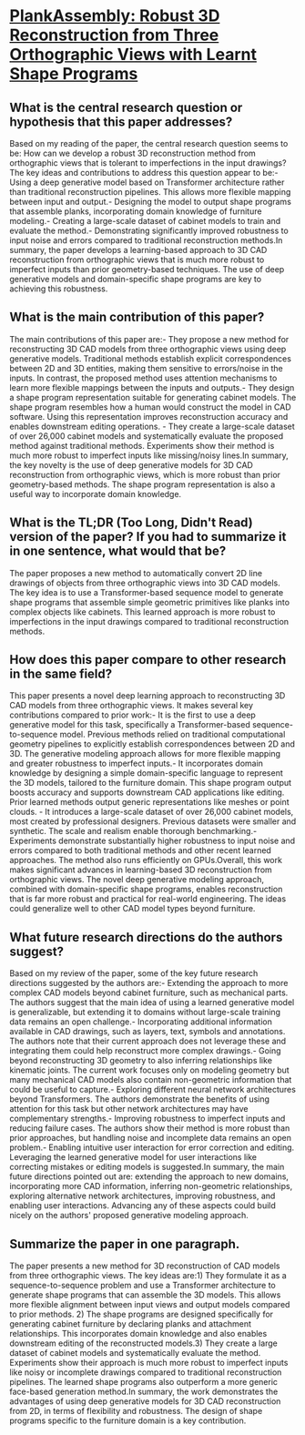 # [PlankAssembly: Robust 3D Reconstruction from Three Orthographic Views   with Learnt Shape Programs](https://arxiv.org/abs/2308.05744)

## What is the central research question or hypothesis that this paper addresses?

Based on my reading of the paper, the central research question seems to be: How can we develop a robust 3D reconstruction method from orthographic views that is tolerant to imperfections in the input drawings?The key ideas and contributions to address this question appear to be:- Using a deep generative model based on Transformer architecture rather than traditional reconstruction pipelines. This allows more flexible mapping between input and output.- Designing the model to output shape programs that assemble planks, incorporating domain knowledge of furniture modeling.- Creating a large-scale dataset of cabinet models to train and evaluate the method.- Demonstrating significantly improved robustness to input noise and errors compared to traditional reconstruction methods.In summary, the paper develops a learning-based approach to 3D CAD reconstruction from orthographic views that is much more robust to imperfect inputs than prior geometry-based techniques. The use of deep generative models and domain-specific shape programs are key to achieving this robustness.


## What is the main contribution of this paper?

The main contributions of this paper are:- They propose a new method for reconstructing 3D CAD models from three orthographic views using deep generative models. Traditional methods establish explicit correspondences between 2D and 3D entities, making them sensitive to errors/noise in the inputs. In contrast, the proposed method uses attention mechanisms to learn more flexible mappings between the inputs and outputs.- They design a shape program representation suitable for generating cabinet models. The shape program resembles how a human would construct the model in CAD software. Using this representation improves reconstruction accuracy and enables downstream editing operations. - They create a large-scale dataset of over 26,000 cabinet models and systematically evaluate the proposed method against traditional methods. Experiments show their method is much more robust to imperfect inputs like missing/noisy lines.In summary, the key novelty is the use of deep generative models for 3D CAD reconstruction from orthographic views, which is more robust than prior geometry-based methods. The shape program representation is also a useful way to incorporate domain knowledge.


## What is the TL;DR (Too Long, Didn't Read) version of the paper? If you had to summarize it in one sentence, what would that be?

The paper proposes a new method to automatically convert 2D line drawings of objects from three orthographic views into 3D CAD models. The key idea is to use a Transformer-based sequence model to generate shape programs that assemble simple geometric primitives like planks into complex objects like cabinets. This learned approach is more robust to imperfections in the input drawings compared to traditional reconstruction methods.


## How does this paper compare to other research in the same field?

This paper presents a novel deep learning approach to reconstructing 3D CAD models from three orthographic views. It makes several key contributions compared to prior work:- It is the first to use a deep generative model for this task, specifically a Transformer-based sequence-to-sequence model. Previous methods relied on traditional computational geometry pipelines to explicitly establish correspondences between 2D and 3D. The generative modeling approach allows for more flexible mapping and greater robustness to imperfect inputs.- It incorporates domain knowledge by designing a simple domain-specific language to represent the 3D models, tailored to the furniture domain. This shape program output boosts accuracy and supports downstream CAD applications like editing. Prior learned methods output generic representations like meshes or point clouds. - It introduces a large-scale dataset of over 26,000 cabinet models, most created by professional designers. Previous datasets were smaller and synthetic. The scale and realism enable thorough benchmarking.- Experiments demonstrate substantially higher robustness to input noise and errors compared to both traditional methods and other recent learned approaches. The method also runs efficiently on GPUs.Overall, this work makes significant advances in learning-based 3D reconstruction from orthographic views. The novel deep generative modeling approach, combined with domain-specific shape programs, enables reconstruction that is far more robust and practical for real-world engineering. The ideas could generalize well to other CAD model types beyond furniture.


## What future research directions do the authors suggest?

Based on my review of the paper, some of the key future research directions suggested by the authors are:- Extending the approach to more complex CAD models beyond cabinet furniture, such as mechanical parts. The authors suggest that the main idea of using a learned generative model is generalizable, but extending it to domains without large-scale training data remains an open challenge.- Incorporating additional information available in CAD drawings, such as layers, text, symbols and annotations. The authors note that their current approach does not leverage these and integrating them could help reconstruct more complex drawings.- Going beyond reconstructing 3D geometry to also inferring relationships like kinematic joints. The current work focuses only on modeling geometry but many mechanical CAD models also contain non-geometric information that could be useful to capture.- Exploring different neural network architectures beyond Transformers. The authors demonstrate the benefits of using attention for this task but other network architectures may have complementary strengths.- Improving robustness to imperfect inputs and reducing failure cases. The authors show their method is more robust than prior approaches, but handling noise and incomplete data remains an open problem.- Enabling intuitive user interaction for error correction and editing. Leveraging the learned generative model for user interactions like correcting mistakes or editing models is suggested.In summary, the main future directions pointed out are: extending the approach to new domains, incorporating more CAD information, inferring non-geometric relationships, exploring alternative network architectures, improving robustness, and enabling user interactions. Advancing any of these aspects could build nicely on the authors' proposed generative modeling approach.


## Summarize the paper in one paragraph.

The paper presents a new method for 3D reconstruction of CAD models from three orthographic views. The key ideas are:1) They formulate it as a sequence-to-sequence problem and use a Transformer architecture to generate shape programs that can assemble the 3D models. This allows more flexible alignment between input views and output models compared to prior methods. 2) The shape programs are designed specifically for generating cabinet furniture by declaring planks and attachment relationships. This incorporates domain knowledge and also enables downstream editing of the reconstructed models.3) They create a large dataset of cabinet models and systematically evaluate the method. Experiments show their approach is much more robust to imperfect inputs like noisy or incomplete drawings compared to traditional reconstruction pipelines. The learned shape programs also outperform a more generic face-based generation method.In summary, the work demonstrates the advantages of using deep generative models for 3D CAD reconstruction from 2D, in terms of flexibility and robustness. The design of shape programs specific to the furniture domain is a key contribution.
